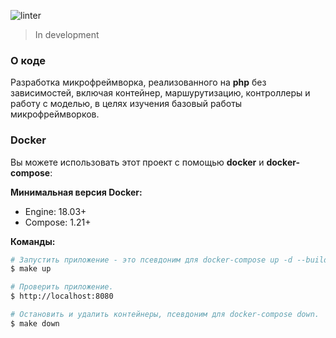 ![linter](https://github.com/yulia633/my-mini-framework/workflows/linter/badge.svg)

>In development

### О коде

Разработка микрофреймворка, реализованного на **php** без зависимостей, включая контейнер, маршурутизацию, контроллеры и работу с моделью, в целях изучения базовый работы микрофреймворков.

### Docker

Вы можете использовать этот проект с помощью **docker** и **docker-compose**:

**Минимальная версия Docker:**

- Engine: 18.03+
- Compose: 1.21+

**Команды:**

```bash
# Запустить приложение - это псевдоним для docker-compose up -d --build.
$ make up

# Проверить приложение.
$ http://localhost:8080

# Остановить и удалить контейнеры, псевдоним для docker-compose down.
$ make down
```
